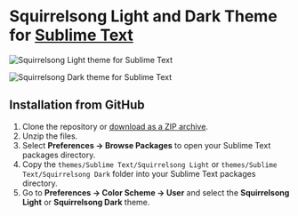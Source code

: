 # Squirrelsong Light and Dark Theme for [Sublime Text](https://www.sublimetext.com/)

![Squirrelsong Light theme for Sublime Text](screenshot-light.png)

![Squirrelsong Dark theme for Sublime Text](screenshot-dark.png)

## Installation from GitHub

1. Clone the repository or [download as a ZIP archive](https://github.com/sapegin/squirrelsong/archive/refs/heads/master.zip).
2. Unzip the files.
3. Select **Preferences → Browse Packages** to open your Sublime Text packages directory.
4. Copy the `themes/Sublime Text/Squirrelsong Light` or `themes/Sublime Text/Squirrelsong Dark` folder into your Sublime Text packages directory.
5. Go to **Preferences → Color Scheme → User** and select the **Squirrelsong Light** or **Squirrelsong Dark** theme.
